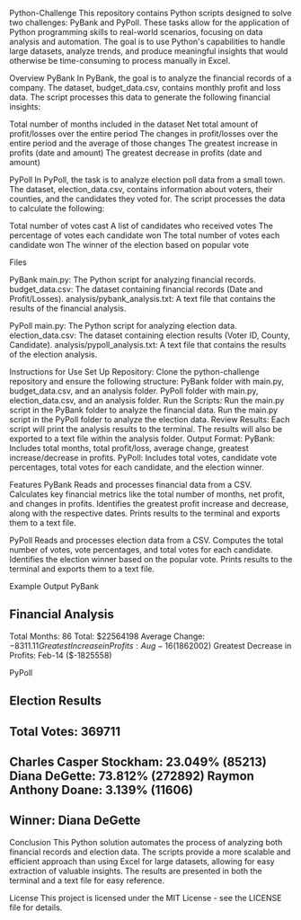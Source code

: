Python-Challenge
This repository contains Python scripts designed to solve two challenges: PyBank and PyPoll. These tasks allow for the application of Python programming skills to real-world scenarios, focusing on data analysis and automation. The goal is to use Python's capabilities to handle large datasets, analyze trends, and produce meaningful insights that would otherwise be time-consuming to process manually in Excel.

Overview
PyBank
In PyBank, the goal is to analyze the financial records of a company. The dataset, budget_data.csv, contains monthly profit and loss data. The script processes this data to generate the following financial insights:

Total number of months included in the dataset
Net total amount of profit/losses over the entire period
The changes in profit/losses over the entire period and the average of those changes
The greatest increase in profits (date and amount)
The greatest decrease in profits (date and amount)

PyPoll
In PyPoll, the task is to analyze election poll data from a small town. The dataset, election_data.csv, contains information about voters, their counties, and the candidates they voted for. The script processes the data to calculate the following:

Total number of votes cast
A list of candidates who received votes
The percentage of votes each candidate won
The total number of votes each candidate won
The winner of the election based on popular vote

Files

PyBank
main.py: The Python script for analyzing financial records.
budget_data.csv: The dataset containing financial records (Date and Profit/Losses).
analysis/pybank_analysis.txt: A text file that contains the results of the financial analysis.

PyPoll
main.py: The Python script for analyzing election data.
election_data.csv: The dataset containing election results (Voter ID, County, Candidate).
analysis/pypoll_analysis.txt: A text file that contains the results of the election analysis.

Instructions for Use
Set Up Repository: Clone the python-challenge repository and ensure the following structure:
PyBank folder with main.py, budget_data.csv, and an analysis folder.
PyPoll folder with main.py, election_data.csv, and an analysis folder.
Run the Scripts:
Run the main.py script in the PyBank folder to analyze the financial data.
Run the main.py script in the PyPoll folder to analyze the election data.
Review Results:
Each script will print the analysis results to the terminal.
The results will also be exported to a text file within the analysis folder.
Output Format:
PyBank: Includes total months, total profit/loss, average change, greatest increase/decrease in profits.
PyPoll: Includes total votes, candidate vote percentages, total votes for each candidate, and the election winner.

Features
PyBank
Reads and processes financial data from a CSV.
Calculates key financial metrics like the total number of months, net profit, and changes in profits.
Identifies the greatest profit increase and decrease, along with the respective dates.
Prints results to the terminal and exports them to a text file.

PyPoll
Reads and processes election data from a CSV.
Computes the total number of votes, vote percentages, and total votes for each candidate.
Identifies the election winner based on the popular vote.
Prints results to the terminal and exports them to a text file.


Example Output
PyBank

Financial Analysis
----------------------------
Total Months: 86
Total: $22564198
Average Change: $-8311.11
Greatest Increase in Profits: Aug-16 ($1862002)
Greatest Decrease in Profits: Feb-14 ($-1825558)

PyPoll

Election Results
-------------------------
Total Votes: 369711
-------------------------
Charles Casper Stockham: 23.049% (85213)
Diana DeGette: 73.812% (272892)
Raymon Anthony Doane: 3.139% (11606)
-------------------------
Winner: Diana DeGette
-------------------------
Conclusion
This Python solution automates the process of analyzing both financial records and election data. The scripts provide a more scalable and efficient approach than using Excel for large datasets, allowing for easy extraction of valuable insights. The results are presented in both the terminal and a text file for easy reference.

License
This project is licensed under the MIT License - see the LICENSE file for details.